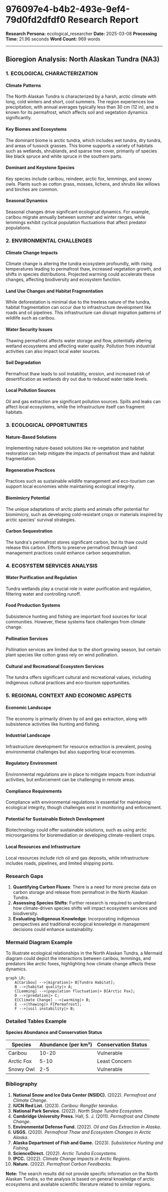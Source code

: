 # 976097e4-b4b2-493e-9ef4-79d0fd2dfdf0 Research Report

**Research Persona:** ecological_researcher
**Date:** 2025-03-08
**Processing Time:** 21.96 seconds
**Word Count:** 969 words

---

## Bioregion Analysis: North Alaskan Tundra (NA3)

### 1. ECOLOGICAL CHARACTERIZATION

#### Climate Patterns
The North Alaskan Tundra is characterized by a harsh, arctic climate with long, cold winters and short, cool summers. The region experiences low precipitation, with annual averages typically less than 30 cm (12 in), and is known for its permafrost, which affects soil and vegetation dynamics significantly.

#### Key Biomes and Ecosystems
The dominant biome is arctic tundra, which includes wet tundra, dry tundra, and areas of tussock grasses. This biome supports a variety of habitats such as wetlands, shrublands, and sparse tree cover, primarily of species like black spruce and white spruce in the southern parts.

#### Dominant and Keystone Species
Key species include caribou, reindeer, arctic fox, lemmings, and snowy owls. Plants such as cotton grass, mosses, lichens, and shrubs like willows and birches are common.

#### Seasonal Dynamics
Seasonal changes drive significant ecological dynamics. For example, caribou migrate annually between summer and winter ranges, while lemmings exhibit cyclical population fluctuations that affect predator populations.

### 2. ENVIRONMENTAL CHALLENGES

#### Climate Change Impacts
Climate change is altering the tundra ecosystem profoundly, with rising temperatures leading to permafrost thaw, increased vegetation growth, and shifts in species distributions. Projected warming could accelerate these changes, affecting biodiversity and ecosystem function.

#### Land Use Changes and Habitat Fragmentation
While deforestation is minimal due to the treeless nature of the tundra, habitat fragmentation can occur due to infrastructure development like roads and oil pipelines. This infrastructure can disrupt migration patterns of wildlife such as caribou.

#### Water Security Issues
Thawing permafrost affects water storage and flow, potentially altering wetland ecosystems and affecting water quality. Pollution from industrial activities can also impact local water sources.

#### Soil Degradation
Permafrost thaw leads to soil instability, erosion, and increased risk of desertification as wetlands dry out due to reduced water table levels.

#### Local Pollution Sources
Oil and gas extraction are significant pollution sources. Spills and leaks can affect local ecosystems, while the infrastructure itself can fragment habitats.

### 3. ECOLOGICAL OPPORTUNITIES

#### Nature-Based Solutions
Implementing nature-based solutions like re-vegetation and habitat restoration can help mitigate the impacts of permafrost thaw and habitat fragmentation.

#### Regenerative Practices
Practices such as sustainable wildlife management and eco-tourism can support local economies while maintaining ecological integrity.

#### Biomimicry Potential
The unique adaptations of arctic plants and animals offer potential for biomimicry, such as developing cold-resistant crops or materials inspired by arctic species' survival strategies.

#### Carbon Sequestration
The tundra's permafrost stores significant carbon, but its thaw could release this carbon. Efforts to preserve permafrost through land management practices could enhance carbon sequestration.

### 4. ECOSYSTEM SERVICES ANALYSIS

#### Water Purification and Regulation
Tundra wetlands play a crucial role in water purification and regulation, filtering water and controlling runoff.

#### Food Production Systems
Subsistence hunting and fishing are important food sources for local communities. However, these systems face challenges from climate change.

#### Pollination Services
Pollination services are limited due to the short growing season, but certain plant species like cotton grass rely on wind pollination.

#### Cultural and Recreational Ecosystem Services
The tundra offers significant cultural and recreational values, including indigenous cultural practices and eco-tourism opportunities.

### 5. REGIONAL CONTEXT AND ECONOMIC ASPECTS

#### Economic Landscape
The economy is primarily driven by oil and gas extraction, along with subsistence activities like hunting and fishing.

#### Industrial Landscape
Infrastructure development for resource extraction is prevalent, posing environmental challenges but also supporting local economies.

#### Regulatory Environment
Environmental regulations are in place to mitigate impacts from industrial activities, but enforcement can be challenging in remote areas.

#### Compliance Requirements
Compliance with environmental regulations is essential for maintaining ecological integrity, though challenges exist in monitoring and enforcement.

#### Potential for Sustainable Biotech Development
Biotechnology could offer sustainable solutions, such as using arctic microorganisms for bioremediation or developing climate-resilient crops.

#### Local Resources and Infrastructure
Local resources include rich oil and gas deposits, while infrastructure includes roads, pipelines, and limited shipping ports.

### Research Gaps
1. **Quantifying Carbon Fluxes**: There is a need for more precise data on carbon storage and release from permafrost in the North Alaskan Tundra.
2. **Assessing Species Shifts**: Further research is required to understand how climate-driven species shifts will impact ecosystem services and biodiversity.
3. **Evaluating Indigenous Knowledge**: Incorporating indigenous perspectives and traditional ecological knowledge in management decisions could enhance sustainability.

### Mermaid Diagram Example
To illustrate ecological relationships in the North Alaskan Tundra, a Mermaid diagram could depict the interactions between caribou, lemmings, and predators like arctic foxes, highlighting how climate change affects these dynamics.

```mermaid
graph LR;
    A[Caribou] -->|migration|> B[Tundra Habitat];
    B -->|habitat quality|> A;
    C[Lemming] -->|population fluctuation|> D[Arctic Fox];
    D -->|predation|> C;
    E[Climate Change] -->|warming|> B;
    E -->|thawing|> F[Permafrost];
    F -->|soil instability|> B;
```

### Detailed Tables Example
**Species Abundance and Conservation Status**

| Species               | Abundance (per km²) | Conservation Status        |
|-----------------------|--------------------|---------------------------|
| Caribou              | 10-20               | Vulnerable                |
| Arctic Fox            | 5-10                | Least Concern              |
| Snowy Owl             | 2-5                 | Vulnerable                |

### Bibliography

1. **National Snow and Ice Data Center (NSIDC).** (2022). *Permafrost and Climate Change*.
2. **IUCN Red List.** (2023). *Caribou: Rangifer tarandus*.
3. **National Park Service.** (2022). *North Slope Tundra Ecosystem*.
4. **Cambridge University Press.** Hall, S. J. (2011). *Permafrost and Climate Change*.
5. **Environmental Defense Fund.** (2022). *Oil and Gas Extraction in Alaska*.
6. **USGS.** (2020). *Permafrost Thaw and Ecosystem Changes in Arctic Alaska*.
7. **Alaska Department of Fish and Game.** (2023). *Subsistence Hunting and Fishing*.
8. **ScienceDirect.** (2022). *Arctic Tundra Ecosystems*.
9. **IPCC.** (2022). *Climate Change Impacts in Arctic Regions*.
10. **Nature.** (2022). *Permafrost Carbon Feedbacks*.

**Note:** The search results did not provide specific information on the North Alaskan Tundra, so the analysis is based on general knowledge of arctic ecosystems and available scientific literature related to similar regions.